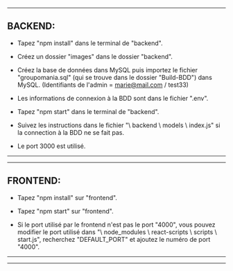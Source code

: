 ------------------------------------------------------------------------
BACKEND:
------------------------------------------------------------------------
- Tapez "npm install" dans le terminal de "backend".

- Créez un dossier "images" dans le dossier "backend".

- Créez la base de données dans MySQL puis importez le fichier "groupomania.sql" (qui se trouve dans le dossier "Build-BDD") dans MySQL.
(Identifiants de l'admin = marie@mail.com / test33)

- Les informations de connexion à la BDD sont dans le fichier ".env".

- Tapez "npm start" dans le terminal de "backend".

- Suivez les instructions dans le fichier "\ backend \ models \ index.js" si la connection à la BDD ne se fait pas.

- Le port 3000 est utilisé.
------------------------------------------------------------------------

------------------------------------------------------------------------
FRONTEND:
------------------------------------------------------------------------
- Tapez "npm install" sur "frontend".

- Tapez "npm start" sur "frontend".

- Si le port utilisé par le frontend n'est pas le port "4000", vous pouvez modifier le port utilisé dans "\ node_modules \ react-scripts \ scripts \ start.js", recherchez "DEFAULT_PORT" et ajoutez le numéro de port "4000".
------------------------------------------------------------------------
------------------------------------------------------------------------
